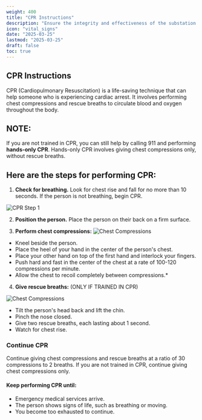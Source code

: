 ```yaml
---
weight: 400
title: "CPR Instructions"
description: "Ensure the integrity and effectiveness of the substation ground grid"
icon: "vital_signs"
date: "2025-03-25"
lastmod: "2025-03-25"
draft: false
toc: true
---
```



## CPR Instructions
CPR (Cardiopulmonary Resuscitation) is a life-saving technique that can help someone who is experiencing cardiac arrest. It involves performing chest compressions and rescue breaths to circulate blood and oxygen throughout the body.

## NOTE:
If you are not trained in CPR, you can still help by calling 911 and performing **hands-only CPR**. Hands-only CPR involves giving chest compressions only, without rescue breaths.

## Here are the steps for performing CPR:

1. **Check for breathing.** Look for chest rise and fall for no more than 10 seconds. If the person is not breathing, begin CPR.

![CPR Step 1](image-url 'cpr_step_1.png')

2. **Position the person.** Place the person on their back on a firm surface.

3. **Perform chest compressions:**
![Chest Compressions](image-url 'cpr_step_2.png')

 - Kneel beside the person.
 - Place the heel of your hand in the center of the person's chest.
 - Place your other hand on top of the first hand and interlock your fingers.
 - Push hard and fast in the center of the chest at a rate of 100-120 compressions per minute.   
 - Allow the chest to recoil completely between compressions.*

4. **Give rescue breaths:** (ONLY IF TRAINED IN CPR)

![Chest Compressions](image-url 'cpr_step_3.png')

 - Tilt the person's head back and lift the chin.
 - Pinch the nose closed.
 - Give two rescue breaths, each lasting about 1 second.
 - Watch for chest rise.

### Continue CPR
Continue giving chest compressions and rescue breaths at a ratio of 30 compressions to 2 breaths.
If you are not trained in CPR, continue giving chest compressions only.


#### Keep performing CPR until:
- Emergency medical services arrive.
- The person shows signs of life, such as breathing or moving.
- You become too exhausted to continue.
